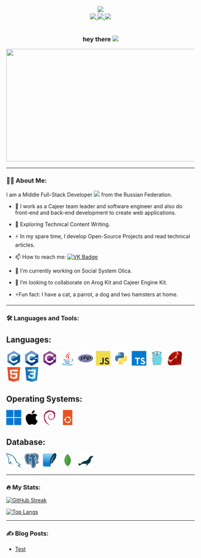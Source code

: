 <div id="header" align="center">
  <img src="https://media.giphy.com/media/BemKqR9RDK4V2/giphy.gif" width="345"/>
  <div id="badges">
    <a href="https://vk.com/theskif4er">
      <img src="https://img.shields.io/badge/VKontakte-blue?style=for-the-badge&logo=vk&logoColor=white"/>
    </a>
    <a href="https://cajeer.ru/user/skif4er">
      <img src="https://img.shields.io/badge/CajeerTeam-black?style=for-the-badge&logo=cajeer&logoColor=white"/>
    </a>
    <a href="https://t.me/sf4blog">
      <img src="https://img.shields.io/badge/Telegram-blue?style=for-the-badge&logo=youtube&logoColor=white"/>
    </a>
  </div>
  <img src="https://komarev.com/ghpvc/?username=your-github-TheSkiF4er&style=flat-square&color=blue" alt=""/>
  
  ### hey there <img src="https://media.giphy.com/media/hvRJCLFzcasrR4ia7z/giphy.gif" width="30px"/>
</div>
<div align="center">
  <img src="https://media.giphy.com/media/3oKIPnAiaMCws8nOsE/giphy.gif" width="600" height="300"/>
</div>

---

### :man_technologist: About Me:

I am a Middle Full-Stack Developer <img src="https://media.giphy.com/media/WUlplcMpOCEmTGBtBW/giphy.gif" width="30"> from the Russian Federation.

- :telescope: I work as a Cajeer team leader and software engineer and also do front-end and back-end development to create web applications.

- :seedling: Exploring Technical Content Writing.

- :zap: In my spare time, I develop Open-Source Projects and read technical articles.

- :mailbox: How to reach me: [![VK Badge](https://img.shields.io/badge/-SkiF4er-blue?style=flat&logo=vk&logoColor=white)](https://vk.com/theskif4er)

- 🌱 I'm currently working on Social System Olica.

- 👯 I’m looking to collaborate on Arog Kit and Cajeer Engine Kit.

- ⚡Fun fact: I have a cat, a parrot, a dog and two hamsters at home.

---

### :hammer_and_wrench: Languages and Tools:

## Languages:

<div>
  <img src="https://github.com/devicons/devicon/blob/master/icons/c/c-original.svg" width="40" height="40"/>&nbsp;
  <img src="https://github.com/devicons/devicon/blob/master/icons/cplusplus/cplusplus-original.svg" width="40" height="40"/>&nbsp;
  <img src="https://github.com/devicons/devicon/blob/master/icons/csharp/csharp-original.svg" width="40" height="40"/>&nbsp;
  <img src="https://github.com/devicons/devicon/blob/master/icons/java/java-original.svg" width="40" height="40"/>&nbsp;
  <img src="https://github.com/devicons/devicon/blob/master/icons/php/php-original.svg" width="40" height="40"/>&nbsp;
  <img src="https://github.com/devicons/devicon/blob/master/icons/javascript/javascript-original.svg" width="40" height="40"/>&nbsp;
  <img src="https://github.com/devicons/devicon/blob/master/icons/python/python-original.svg" width="40" height="40"/>&nbsp;
  <img src="https://github.com/devicons/devicon/blob/master/icons/typescript/typescript-original.svg" width="40" height="40"/>&nbsp;
  <img src="https://github.com/devicons/devicon/blob/master/icons/go/go-original.svg" width="40" height="40"/>&nbsp;
  <img src="https://github.com/devicons/devicon/blob/master/icons/ruby/ruby-original.svg" width="40" height="40"/>&nbsp;
  <img src="https://github.com/devicons/devicon/blob/master/icons/html5/html5-original.svg" width="40" height="40"/>&nbsp;
  <img src="https://github.com/devicons/devicon/blob/master/icons/css3/css3-original.svg" width="40" height="40"/>&nbsp;
</div>

## Operating Systems:

<div>
  <img src="https://github.com/devicons/devicon/blob/master/icons/windows11/windows11-original.svg" width="40" height="40"/>&nbsp;
  <img src="https://github.com/devicons/devicon/blob/master/icons/apple/apple-original.svg" width="40" height="40"/>&nbsp;
  <img src="https://github.com/devicons/devicon/blob/master/icons/debian/debian-original.svg" width="40" height="40"/>&nbsp;
  <img src="https://github.com/devicons/devicon/blob/master/icons/ubuntu/ubuntu-original.svg" width="40" height="40"/>&nbsp;
</div>

## Database:

<div>
  <img src="https://github.com/devicons/devicon/blob/master/icons/mysql/mysql-original.svg" width="40" height="40"/>&nbsp;
  <img src="https://github.com/devicons/devicon/blob/master/icons/postgresql/postgresql-original.svg" width="40" height="40"/>&nbsp;
  <img src="https://github.com/devicons/devicon/blob/master/icons/sqlite/sqlite-original.svg" width="40" height="40"/>&nbsp;
  <img src="https://github.com/devicons/devicon/blob/master/icons/mongodb/mongodb-original.svg" width="40" height="40"/>&nbsp;
  <img src="https://github.com/devicons/devicon/blob/master/icons/mariadb/mariadb-original.svg" width="40" height="40"/>&nbsp;
</div>

---

### :fire: My Stats:
[![GitHub Streak](http://github-readme-streak-stats.herokuapp.com?user=TheSkiF4er&theme=dark&background=000000)](https://git.io/streak-stats)

[![Top Langs](https://github-readme-stats.vercel.app/api/top-langs/?username=TheSkiF4er&layout=compact&theme=vision-friendly-dark)](https://github.com/anuraghazra/github-readme-stats)

---

### :writing_hand: Blog Posts:

<!-- BLOG-POST-LIST:START -->
- [Test](https://dev.to/theskif4er/test-3lme)
<!-- BLOG-POST-LIST:END -->
